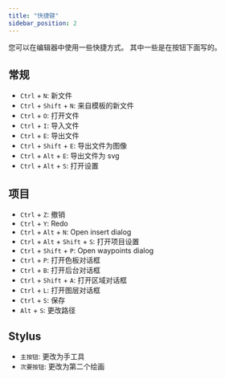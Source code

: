 ```yaml
---
title: "快捷键"
sidebar_position: 2
---
```


您可以在编辑器中使用一些快捷方式。 其中一些是在按钮下面写的。

## 常规

* `Ctrl` + `N`: 新文件
* `Ctrl` + `Shift` + `N`: 来自模板的新文件
* `Ctrl` + `O`: 打开文件
* `Ctrl` + `I`: 导入文件
* `Ctrl` + `E`: 导出文件
* `Ctrl` + `Shift` + `E`: 导出文件为图像
* `Ctrl` + `Alt` + `E`: 导出文件为 svg
* `Ctrl` + `Alt` + `S`: 打开设置

## 项目

* `Ctrl` + `Z`: 撤销
* `Ctrl` + `Y`: Redo
* `Ctrl` + `Alt` + `N`: Open insert dialog
* `Ctrl` + `Alt` + `Shift` + `S`: 打开项目设置
* `Ctrl` + `Shift` + `P`: Open waypoints dialog
* `Ctrl` + `P`: 打开色板对话框
* `Ctrl` + `B`: 打开后台对话框
* `Ctrl` + `Shift` + `A`: 打开区域对话框
* `Ctrl` + `L`: 打开图层对话框
* `Ctrl` + `S`: 保存
* `Alt` + `S`: 更改路径

## Stylus

* `主按钮`: 更改为手工具
* `次要按钮`: 更改为第二个绘画
